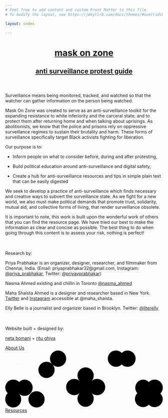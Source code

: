 ```yaml
---
# Feel free to add content and custom Front Matter to this file.
# To modify the layout, see https://jekyllrb.com/docs/themes/#overriding-theme-defaults

layout: index

---
```


<html>


<head>

<meta charset="utf-8" />
<meta http-equiv="x-ua-compatible" content="ie=edge" />
<meta name="viewport" content="width=device-width, initial-scale=1" />

<title> mask on — anti surveillance protest guide </title>

  <link href="{{site.baseurl}}/css/index.css" rel="stylesheet">
  <!-- Global site tag (gtag.js) - Google Analytics -->
<script async src="https://www.googletagmanager.com/gtag/js?id=UA-26328299-2"></script>
<script>
  window.dataLayer = window.dataLayer || [];
  function gtag(){dataLayer.push(arguments);}
  gtag('js', new Date());

  gtag('config', 'UA-26328299-2');
</script>


</head>

<body class="about" onload="startClock()">

<header>
<div class="mobile-nav header-copy">
<div class="mobile-copy">
<div class="title">

<div class="mask-on">
<h1 class="title"> <a href="https://maskon.zone/">mask on zone</a></h1>
</div>

<div id="clock"> </div>

<div class="mask-on">
<h2 class="subtitle"> <a href="https://maskon.zone/">anti surveillance protest guide</a></h2>
</div>

</div>
</div>
</div>
</header>



<div class="protect-yourself-while-you about-copy">
	<div>
		<div class="about-copy-h1">Surveillance means being monitored, tracked, and watched so that the watcher can gather information on the person being watched.</div>

<p><span class="project-title">Mask On Zone</span> was created to serve as an anti-surveillance toolkit for the expanding resistance to white inferiority and the carceral state; and to protect them after returning home and when talking about uprisings. As abolitionists, we know that the police and prisons rely on oppressive surveillance regimes to sustain their brutality and harm. These forms of surveillance specifically target Black activists fighting for liberation.</p>

<div class="text-center">Our purpose is to:<br>

* Inform people on what to consider before, during and after protesting,<br>

* Build political education around anti-surveillance and digital safety,<br>

* Create a hub for anti-surveillance resources and tips in simple plain text that can be easily digested</div>

<p>We seek to develop a practice of anti-surveillance which finds necessary and creative ways to subvert the surveillance state. As we fight for a new world, we also must make political demands that promote trust, solidarity, mutual aid, and collective forms of living, that render surveillance obsolete. 
</p>

<p>It is important to note, this work is built upon the wonderful work of others that you can find the resource page. We have tried our best to make the information as clear and concise as possible. The best thing to do when going through this content is to assess your risk, nothing is perfect!</p><br><br>


<div class="credits">

<div class="about-copy-h1">Research by:</div>

<p>Priya Prabhakar is an organizer, designer, researcher, and filmmaker from Chennai, India. (Email: priyaprabhakar32@gmail.com, Instagram: <a href="https://www.instagram.com/priya_prabhakar/" target="_blank">@priya_prabhakar</a>, Twitter: <a href="https://twitter.com/priyavprabhakar" target="_blank">@priyavprabhakar</a>)</p>

<p>Nasma Ahmed existing and chillin in Toronto <a href="https://twitter.com/nasma_ahmed" target="_blank">@nasma_ahmed</a></p>

<p>Maha Shaista Ahmed is a designer and researcher based in New York. <a href="https://twitter.com/maha_shaista" target="_blank">Twitter</a> and <a href="https://www.instagram.com/maha_shaista/" target="_blank">Instagram</a> accessible at @maha_shaista.</p>

<p>Elly Belle is a journalist and organizer based in Brooklyn. Twitter: <a href="https://twitter.com/literelly" target="_blank">@literelly</a></p><br><br>

<div class="about-copy-h1">Website built + designed by:</div>

<p><a href="https://www.netabomani.com/" target="_blank">neta bomani</a> + <a href="https://www.ritu.online/" target="_blank">ritu ghiya</a></p>



</div>

</div>
</div>





<footer>
  <div class="footer-copy">
    <a class="button bg selected" href="/about/">About Us</a>
    <a class="footer-imglink" href="/resources/">
    <svg xmlns="http://www.w3.org/2000/svg" alt ="resources" viewBox="0 0 16.31 5.88" class="footer-svg">
<path d="M.84,5.88A.83.83,0,0,1,0,5a.86.86,0,0,1,.25-.6A.85.85,0,0,1,0,3.84.83.83,0,0,1,.84,3a.86.86,0,0,1,.6.25A.86.86,0,0,1,2,3,.84.84,0,0,1,2,4.68a.82.82,0,0,1-.6-.25h0a.86.86,0,0,1,.25.6A.83.83,0,0,1,.84,5.88ZM3.24,4.2A.84.84,0,1,1,2.4,5,.83.83,0,0,1,3.24,4.2Z"/><path d="M10.62.84A.84.84,0,0,1,12.06.25a.86.86,0,0,1,.6-.25.83.83,0,0,1,.84.84.83.83,0,0,1-.84.84.82.82,0,0,1-.6-.25.81.81,0,0,1-.6.25A.84.84,0,0,1,10.62.84Z"/><path d="M10.35,3.77a.83.83,0,0,1-.84.84.86.86,0,0,1-.6-.25h0a.82.82,0,0,1,.25.6.84.84,0,1,1-1.42-.6h0a.84.84,0,1,1,0-1.18h0a.81.81,0,0,1-.26-.6.84.84,0,1,1,1.68,0,.81.81,0,0,1-.25.6h0a.86.86,0,0,1,.6-.25A.83.83,0,0,1,10.35,3.77Z"/><rect x="1.3" y="1.43" width="0.02" height="0.02" transform="translate(-0.63 1.35) rotate(-45)"/><path d="M3.43,2a.84.84,0,1,1,.84.84A.84.84,0,0,1,3.43,2Z"/><path d="M4.63.84a.84.84,0,0,1,1.68,0,.84.84,0,0,1-1.68,0Z"/><path d="M16.31,5a.83.83,0,0,1-.84.84.81.81,0,0,1-.6-.25.82.82,0,0,1-.6.25A.83.83,0,0,1,13.43,5a.86.86,0,0,1,.25-.6A.84.84,0,0,1,14.27,3a.83.83,0,0,1,.6.26.81.81,0,0,1,.6-.26.84.84,0,0,1,.59,1.44A.86.86,0,0,1,16.31,5Zm-1.43-.6h0v0Z"/></svg>
Resources
</a>
  </div>
</footer>


<script src="{{site.baseurl}}/js/clock.js"></script>
<script src="{{site.baseurl}}/js/layout.js"></script>


